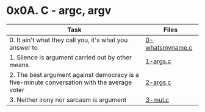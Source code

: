 # 0x0A. C - argc, argv

|Task|Files|
|----|-----|
|0. It ain't what they call you, it's what you answer to|[0-whatsmyname.c](./0-whatsmyname.c)|
|1. Silence is argument carried out by other means|[1-args.c](./1-args.c)|
|2. The best argument against democracy is a five-minute conversation with the average voter|[2-args.c](./2-args.c)|
|3. Neither irony nor sarcasm is argument|[3-mul.c](./3-mul.c)|

